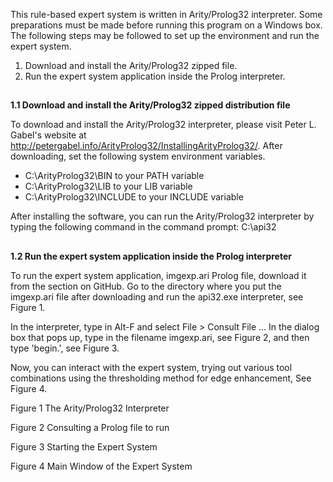 This rule-based expert system is written in Arity/Prolog32 interpreter. Some preparations must be made before running this program on a Windows box. The following steps may be followed to set up the environment and run the expert system.

1. Download and install the Arity/Prolog32 zipped file.
2. Run the expert system application inside the Prolog interpreter.

##
**1.1 Download and install the Arity/Prolog32 zipped distribution file**

To download and install the Arity/Prolog32 interpreter, please visit Peter L. Gabel's website at http://petergabel.info/ArityProlog32/InstallingArityProlog32/. After downloading, set the following system environment variables.

+ C:\ArityProlog32\BIN to your PATH variable
+ C:\ArityProlog32\LIB to your LIB variable
+ C:\ArityProlog32\INCLUDE to your INCLUDE variable

After installing the software, you can run the Arity/Prolog32 interpreter by typing the following command in the command prompt: C:\api32

##
**1.2 Run the expert system application inside the Prolog interpreter**

To run the expert system application, imgexp.ari Prolog file, download it from the section on GitHub. Go to the directory where you put the imgexp.ari file after downloading and run the api32.exe interpreter, see Figure 1.

In the interpreter, type in Alt-F and select File > Consult File … In the dialog box that pops up, type in the filename imgexp.ari, see Figure 2, and then type 'begin.', see Figure 3.

Now, you can interact with the expert system, trying out various tool combinations using the thresholding method for edge enhancement, See Figure 4.

Figure 1 The Arity/Prolog32 Interpreter

Figure 2 Consulting a Prolog file to run

Figure 3 Starting the Expert System

Figure 4 Main Window of the Expert System
		
		




